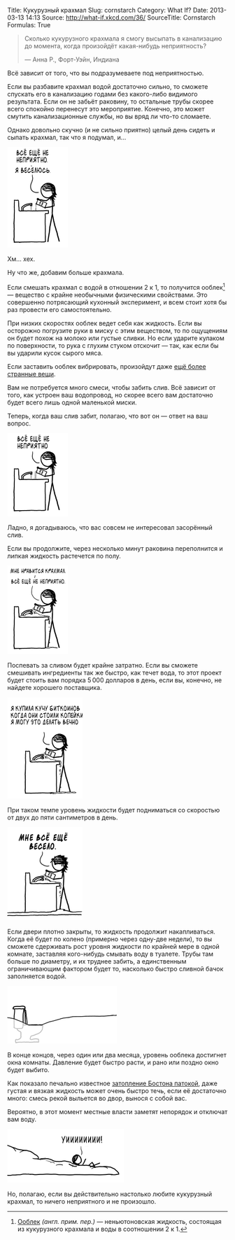 Title: Кукурузный крахмал
Slug: cornstarch
Category: What If?
Date: 2013-03-13 14:13
Source: http://what-if.xkcd.com/36/
SourceTitle: Cornstarch
Formulas: True

> Сколько кукурузного крахмала я смогу высыпать в канализацию до момента, когда произойдёт какая-нибудь неприятность?
> 
> — Анна Р., Форт-Уэйн, Индиана

Всё зависит от того, что вы подразумеваете под неприятностью.

Если вы разбавите крахмал водой достаточно сильно, то сможете спускать его в канализацию годами без какого-либо видимого результата. Если он не забьёт раковину, то остальные трубы скорее всего спокойно перенесут это мероприятие. Конечно, это может смутить канализационные службы, но вы вряд ли что-то сломаете.

Однако довольно скучно (и не сильно приятно) целый день сидеть и сыпать крахмал, так что я подумал, и…

![](/uploads/036-cornstarch/cornstarch_boring_ru.png "спрашивающая льёт кукурузный крахмал в раковину")

Хм… хех.

Ну что же, добавим больше крахмала.

Если смешать крахмал с водой в отношении 2 к 1, то получится ооблек[^1] — вещество с крайне необычными физическими свойствами. Это совершенно потрясающий кухонный эксперимент, и всем стоит хотя бы раз провести его самостоятельно.

При низких скоростях ооблек ведет себя как жидкость. Если вы осторожно погрузите руки в миску с этим веществом, то по ощущениям он будет похож на молоко или густые сливки. Но если ударите кулаком по поверхности, то рука с глухим стуком отскочит — так, как если бы вы ударили кусок сырого мяса.

Если заставить ооблек вибрировать, произойдут даже [ещё более странные вещи](http://www.youtube.com/watch?v=3zoTKXXNQIU).

Вам не потребуется много смеси, чтобы забить слив. Всё зависит от того, как устроен ваш водопровод, но скорее всего вам достаточно будет всего лишь одной маленькой миски.

Теперь, когда ваш слив забит, полагаю, что вот он — ответ на ваш вопрос.

![](/uploads/036-cornstarch/cornstarch_clogged_ru.png "слив забит, но ничего страшного")

Ладно, я догадываюсь, что вас совсем не интересовал засорённый слив.

Если вы продолжите, через несколько минут раковина переполнится и липкая жидкость растечется по полу.

![](/uploads/036-cornstarch/cornstarch_floor_ru.png "пусть крахмал льётся на пол")

Поспевать за сливом будет крайне затратно. Если вы сможете смешивать ингредиенты так же быстро, как течет вода, то этот проект будет стоить вам порядка 5&thinsp;000 долларов в день, если вы, конечно, не найдете хорошего поставщика.

![](/uploads/036-cornstarch/cornstarch_bitcoins_ru.png "в тот момент, когда вы это читаете, биткоины либо до смешного дороги, либо до смешного дёшевы")

При таком темпе уровень жидкости будет подниматься со скоростью от двух до пяти сантиметров в день.

![](/uploads/036-cornstarch/cornstarch_fun_ru.png "можно бесконечно выливать крахмал в слив и это всё равно будет весело")

Если двери плотно закрыты, то жидкость продолжит накапливаться. Когда её будет по колено (примерно через одну-две недели), то вы сможете сдерживать рост уровня жидкости по крайней мере в одной комнате, заставляя кого-нибудь смывать воду в туалете. Трубы там больше по диаметру, и их труднее забить, а единственным ограничивающим фактором будет то, насколько быстро сливной бачок заполняется водой.

![](/uploads/036-cornstarch/cornstarch_toilet.png "наверное против правил вашего арендодателя")

В конце концов, через один или два месяца, уровень ооблека достигнет окна комнаты. Давление будет быстро расти, и рано или поздно окно будет выбито.

Как показало печально известное [затопление Бостона патокой](http://ru.wikipedia.org/wiki/Затопление_Бостона_патокой), даже густая и вязкая жидкость может очень быстро течь, если её достаточно много: смесь рекой выльется во двор, вынося с собой вас. 

Вероятно, в этот момент местные власти заметят непорядок и отключат вам воду.

![](/uploads/036-cornstarch/cornstarch_lawn_ru.png "остерегайтесь битого стекла, пока вас выносит из окна")

Но, полагаю, если вы действительно настолько любите кукурузный крахмал, то ничего неприятного и не произошло.

[^1]: [Ооблек](http://en.wikipedia.org/wiki/Non-newtonian_fluid#Oobleck) _(англ. прим. пер.)_ — неньютоновская жидкость, состоящая из кукурузного крахмала и воды в соотношении 2 к 1.
